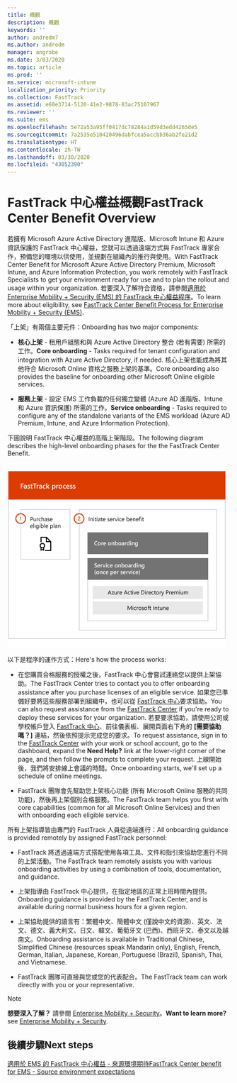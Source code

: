 ```yaml
---
title: 概觀
description: 概觀
keywords: ''
author: andredm7
ms.author: andredm
manager: angrobe
ms.date: 3/03/2020
ms.topic: article
ms.prod: ''
ms.service: microsoft-intune
localization_priority: Priority
ms.collection: FastTrack
ms.assetid: e60e3714-5120-41e2-9878-83ac75107967
ms.reviewer: ''
ms.suite: ems
ms.openlocfilehash: 5e72a53a95ff0417dc78284a1d59d3edd4265de5
ms.sourcegitcommit: 7a2535e510420496dabfcea5accbb36ab2fe21d2
ms.translationtype: HT
ms.contentlocale: zh-TW
ms.lasthandoff: 03/30/2020
ms.locfileid: "43052390"
---
```

# <a name="fasttrack-center-benefit-overview"></a><span data-ttu-id="3cf72-103">FastTrack 中心權益概觀</span><span class="sxs-lookup"><span data-stu-id="3cf72-103">FastTrack Center Benefit Overview</span></span>

<span data-ttu-id="3cf72-104">若擁有 Microsoft Azure Active Directory 進階版、Microsoft Intune 和 Azure 資訊保護的 FastTrack 中心權益，您就可以透過遠端方式與 FastTrack 專家合作，預備您的環境以供使用，並規劃在組織內的推行與使用。</span><span class="sxs-lookup"><span data-stu-id="3cf72-104">With FastTrack Center Benefit for Microsoft Azure Active Directory Premium, Microsoft Intune, and Azure Information Protection, you work remotely with FastTrack Specialists to get your environment ready for use and to plan the rollout and usage within your organization.</span></span> <span data-ttu-id="3cf72-105">若要深入了解符合資格，請參閱[適用於 Enterprise Mobility + Security (EMS) 的 FastTrack 中心權益程序](EMS-fasttrack-process.md)。</span><span class="sxs-lookup"><span data-stu-id="3cf72-105">To learn more about eligibility, see [FastTrack Center Benefit Process for Enterprise Mobility + Security (EMS)](EMS-fasttrack-process.md).</span></span>

<span data-ttu-id="3cf72-106">「上架」有兩個主要元件：</span><span class="sxs-lookup"><span data-stu-id="3cf72-106">Onboarding has two major components:</span></span>

-   <span data-ttu-id="3cf72-107">**核心上架** - 租用戶組態和與 Azure Active Directory 整合 (若有需要) 所需的工作。</span><span class="sxs-lookup"><span data-stu-id="3cf72-107">**Core onboarding** - Tasks required for tenant configuration and integration with Azure Active Directory, if needed.</span></span> <span data-ttu-id="3cf72-108">核心上架也能成為將其他符合 Microsoft Online 資格之服務上架的基準。</span><span class="sxs-lookup"><span data-stu-id="3cf72-108">Core onboarding also provides the baseline for onboarding other Microsoft Online eligible services.</span></span>

-   <span data-ttu-id="3cf72-109">**服務上架** - 設定 EMS 工作負載的任何獨立變體 (Azure AD 進階版、Intune 和 Azure 資訊保護) 所需的工作。</span><span class="sxs-lookup"><span data-stu-id="3cf72-109">**Service onboarding** - Tasks required to configure any of the standalone variants of the EMS workload (Azure AD Premium, Intune, and Azure Information Protection).</span></span>

<span data-ttu-id="3cf72-110">下圖說明 FastTrack 中心權益的高階上架階段。</span><span class="sxs-lookup"><span data-stu-id="3cf72-110">The following diagram describes the high-level onboarding phases for the the FastTrack Center Benefit.</span></span>

![使用 FastTrack 中心權益的高階上架階段](./media/ft-onboarding-process.png)

<span data-ttu-id="3cf72-112">以下是程序的運作方式：</span><span class="sxs-lookup"><span data-stu-id="3cf72-112">Here's how the process works:</span></span>

- <span data-ttu-id="3cf72-113">在您購買合格服務的授權之後，FastTrack 中心會嘗試連絡您以提供上架協助。</span><span class="sxs-lookup"><span data-stu-id="3cf72-113">The FastTrack Center tries to contact you to offer onboarding assistance after you purchase licenses of an eligible service.</span></span> <span data-ttu-id="3cf72-114">如果您已準備好要將這些服務部署到組織中，也可以從 [FastTrack 中心](https://go.microsoft.com/fwlink/?linkid=780698)要求協助。</span><span class="sxs-lookup"><span data-stu-id="3cf72-114">You can also request assistance from the [FastTrack Center](https://go.microsoft.com/fwlink/?linkid=780698) if you're ready to deploy these services for your organization.</span></span> <span data-ttu-id="3cf72-115">若要要求協助，請使用公司或學校帳戶登入 [FastTrack 中心](https://go.microsoft.com/fwlink/?linkid=780698)、前往儀表板、展開頁面右下角的 **[需要協助嗎？]** 連結，然後依照提示完成您的要求。</span><span class="sxs-lookup"><span data-stu-id="3cf72-115">To request assistance, sign in to the [FastTrack Center](https://go.microsoft.com/fwlink/?linkid=780698) with your work or school account, go to the dashboard, expand the **Need Help?** link at the lower-right corner of the page, and then follow the prompts to complete your request.</span></span> <span data-ttu-id="3cf72-116">上線開始後，我們將安排線上會議的時間。</span><span class="sxs-lookup"><span data-stu-id="3cf72-116">Once onboarding starts, we'll set up a schedule of online meetings.</span></span>

-   <span data-ttu-id="3cf72-117">FastTrack 團隊會先幫助您上架核心功能 (所有 Microsoft Online 服務的共同功能)，然後再上架個別合格服務。</span><span class="sxs-lookup"><span data-stu-id="3cf72-117">The FastTrack team helps you first with core capabilities (common for all Microsoft Online Services) and then with onboarding each eligible service.</span></span>

<span data-ttu-id="3cf72-118">所有上架指導皆由專門的 FastTrack 人員從遠端進行：</span><span class="sxs-lookup"><span data-stu-id="3cf72-118">All onboarding guidance is provided remotely by assigned FastTrack personnel:</span></span>

-   <span data-ttu-id="3cf72-119">FastTrack 將透過遠端方式搭配使用各項工具、文件和指引來協助您進行不同的上架活動。</span><span class="sxs-lookup"><span data-stu-id="3cf72-119">The FastTrack team remotely assists you with various onboarding activities by using a combination of tools, documentation, and guidance.</span></span>

-   <span data-ttu-id="3cf72-120">上架指導由 FastTrack 中心提供，在指定地區的正常上班時間內提供。</span><span class="sxs-lookup"><span data-stu-id="3cf72-120">Onboarding guidance is provided by the FastTrack Center, and is available during normal business hours for a given region.</span></span>

-   <span data-ttu-id="3cf72-121">上架協助提供的語言有：繁體中文、簡體中文 (僅說中文的資源)、英文、法文、德文、義大利文、日文、韓文、葡萄牙文 (巴西)、西班牙文、泰文以及越南文。</span><span class="sxs-lookup"><span data-stu-id="3cf72-121">Onboarding assistance is available in Traditional Chinese, Simplified Chinese (resources speak Mandarin only), English, French, German, Italian, Japanese, Korean, Portuguese (Brazil), Spanish, Thai, and Vietnamese.</span></span>

-   <span data-ttu-id="3cf72-122">FastTrack 團隊可直接與您或您的代表配合。</span><span class="sxs-lookup"><span data-stu-id="3cf72-122">The FastTrack team can work directly with you or your representative.</span></span>

> [!NOTE]
> <span data-ttu-id="3cf72-123">**想要深入了解？** 請參閱 [Enterprise Mobility + Security](https://www.microsoft.com/cloud-platform/enterprise-mobility)。</span><span class="sxs-lookup"><span data-stu-id="3cf72-123">**Want to learn more?** see [Enterprise Mobility + Security](https://www.microsoft.com/cloud-platform/enterprise-mobility).</span></span>

## <a name="next-steps"></a><span data-ttu-id="3cf72-124">後續步驟</span><span class="sxs-lookup"><span data-stu-id="3cf72-124">Next steps</span></span>

[<span data-ttu-id="3cf72-125">適用於 EMS 的 FastTrack 中心權益 - 來源環境期待</span><span class="sxs-lookup"><span data-stu-id="3cf72-125">FastTrack Center benefit for EMS - Source environment expectations</span></span>](EMS-source-environment-expectations.md)

